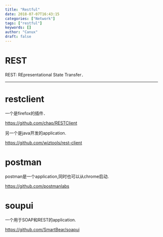 ```yaml
---
title: "Restful"
date: 2018-07-07T16:43:15
categories: ["Network"]
tags: ["restful"]
keywords: []
author: "Canux"
draft: false
---
```


# REST

REST: REpresentational State Transfer．

***

# restclient

一个是firefox的插件．

<https://github.com/chao/RESTClient>

另一个是java开发的application.

<https://github.com/wiztools/rest-client>

# postman

postman是一个application,同时也可以从chrome启动.

<https://github.com/postmanlabs>

# soupui

一个用于SOAP和REST的application.

<https://github.com/SmartBear/soapui>

